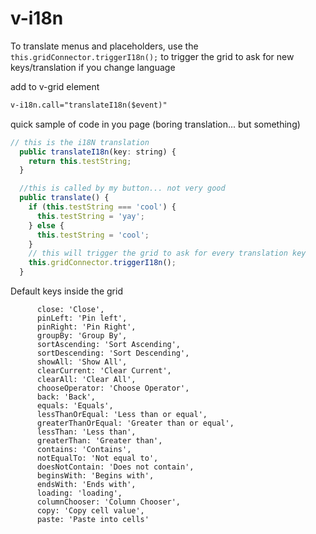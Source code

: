 # v-i18n

To translate menus and placeholders, use the `this.gridConnector.triggerI18n();` to trigger the grid to ask for new keys/translation if you change language

add to v-grid element

```html
v-i18n.call="translateI18n($event)"
```

quick sample of code in you page \(boring translation... but something\)

```javascript
// this is the i18N translation
  public translateI18n(key: string) {
    return this.testString;
  }

  //this is called by my button... not very good
  public translate() {
    if (this.testString === 'cool') {
      this.testString = 'yay';
    } else {
      this.testString = 'cool';
    }
    // this will trigger the grid to ask for every translation key
    this.gridConnector.triggerI18n();
  }
```

Default keys inside the grid

```javasrcipt
      close: 'Close',
      pinLeft: 'Pin left',
      pinRight: 'Pin Right',
      groupBy: 'Group By',
      sortAscending: 'Sort Ascending',
      sortDescending: 'Sort Descending',
      showAll: 'Show All',
      clearCurrent: 'Clear Current',
      clearAll: 'Clear All',
      chooseOperator: 'Choose Operator',
      back: 'Back',
      equals: 'Equals',
      lessThanOrEqual: 'Less than or equal',
      greaterThanOrEqual: 'Greater than or equal',
      lessThan: 'Less than',
      greaterThan: 'Greater than',
      contains: 'Contains',
      notEqualTo: 'Not equal to',
      doesNotContain: 'Does not contain',
      beginsWith: 'Begins with',
      endsWith: 'Ends with',
      loading: 'loading',
      columnChooser: 'Column Chooser',
      copy: 'Copy cell value',
      paste: 'Paste into cells'
```



